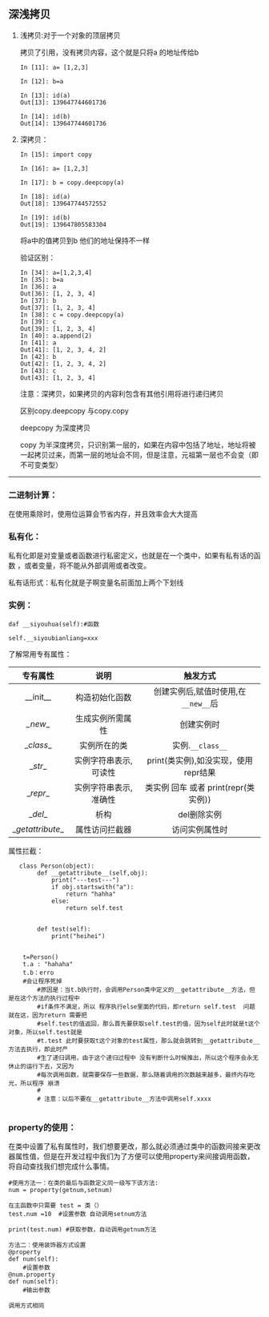 ## 深浅拷贝

1. 浅拷贝:对于一个对象的顶层拷贝

   拷贝了引用，没有拷贝内容，这个就是只将a 的地址传给b

   ```
   In [11]: a= [1,2,3]
   
   In [12]: b=a
   
   In [13]: id(a)
   Out[13]: 139647744601736
   
   In [14]: id(b)
   Out[14]: 139647744601736
   
   ```

2. 深拷贝：

   ```
   In [15]: import copy
   
   In [16]: a= [1,2,3]
   
   In [17]: b = copy.deepcopy(a)
   
   In [18]: id(a)
   Out[18]: 139647744572552
   
   In [19]: id(b)
   Out[19]: 139647805583304
   
   ```

   将a中的值拷贝到b 他们的地址保持不一样

   验证区别：

   ```
   In [34]: a=[1,2,3,4]
   In [35]: b=a
   In [36]: a
   Out[36]: [1, 2, 3, 4]
   In [37]: b
   Out[37]: [1, 2, 3, 4]
   In [38]: c = copy.deepcopy(a)
   In [39]: c
   Out[39]: [1, 2, 3, 4]
   In [40]: a.append(2)
   In [41]: a
   Out[41]: [1, 2, 3, 4, 2]
   In [42]: b
   Out[42]: [1, 2, 3, 4, 2]
   In [43]: c
   Out[43]: [1, 2, 3, 4]
   ```

   注意：深拷贝，如果拷贝的内容利包含有其他引用将进行递归拷贝

   区别copy.deepcopy 与copy.copy 

   deepcopy 为深度拷贝

   copy 为半深度拷贝，只识别第一层的，如果在内容中包括了地址，地址将被一起拷贝过来，而第一层的地址会不同，但是注意，元祖第一层也不会变（即不可变类型）

   

------

### 二进制计算：

在使用乘除时，使用位运算会节省内存，并且效率会大大提高

### 私有化：

私有化即是对变量或者函数进行私密定义，也就是在一个类中，如果有私有话的函数 ，或者变量，将不能从外部调用或者改变。

私有话形式：私有化就是子啊变量名前面加上两个下划线

### 实例：

```
daf __siyouhua(self):#函数

self.__siyoubianliang=xxx
```

了解常用专有属性：			

|     专有属性      |         说明          |               触发方式               |
| :---------------: | :-------------------: | :----------------------------------: |
|    \_\_init__     |    构造初始化函数     | 创建实例后,赋值时使用,在`__new__`后  |
|     _\_new__      |   生成实例所需属性    |              创建实例时              |
|    \__class__     |     实例所在的类      |           实例.`__class__`           |
|     \__str__      | 实例字符串表示,可读性 | print(类实例),如没实现，使用repr结果 |
|     \__repr__     | 实例字符串表示,准确性 | 类实例 回车 或者 print(repr(类实例)) |
|     \__del__      |         析构          |             del删除实例              |
| \__getattribute__ |    属性访问拦截器     |            访问实例属性时            |

 属性拦截：





```
   class Person(object):
        def __getattribute__(self,obj):
            print("---test---")
            if obj.startswith("a"):
                return "hahha"
            else:
                return self.test


        def test(self):
            print("heihei")


    t=Person()
    t.a : "hahaha"
    t.b：erro
    #会让程序死掉
        #原因是：当t.b执行时，会调用Person类中定义的__getattribute__方法，但是在这个方法的执行过程中
        #if条件不满足，所以 程序执行else里面的代码，即return self.test  问题就在这，因为return 需要把
        #self.test的值返回，那么首先要获取self.test的值，因为self此时就是t这个对象，所以self.test就是
        #t.test 此时要获取t这个对象的test属性，那么就会跳转到__getattribute__方法去执行，即此时产
        #生了递归调用，由于这个递归过程中 没有判断什么时候推出，所以这个程序会永无休止的运行下去，又因为
        #每次调用函数，就需要保存一些数据，那么随着调用的次数越来越多，最终内存吃光，所以程序 崩溃
        #
        # 注意：以后不要在__getattribute__方法中调用self.xxxx
    
```





### property的使用：

在类中设置了私有属性时，我们想要更改，那么就必须通过类中的函数间接来更改器属性值，但是在开发过程中我们为了方便可以使用property来间接调用函数，将自动查找我们想完成什么事情。



```
#使用方法一：在类的最后与函数定义同一级写下该方法:
num = property(getnum,setnum)

在主函数中只需要 test = 类（）
test.num =10  #设置参数 自动调用setnum方法

print(test.num) #获取参数，自动调用getnum方法

方法二：使用装饰器方式设置
@property
def num(self):
	#设置参数
@num.property
def num(self):
	#输出参数
	
调用方式相同
```







